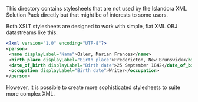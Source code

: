 This directory contains stylesheets that are not used by the Islandora XML Solution Pack directly but that might be of interests to some users.

Both XSLT stylesheets are designed to work with simple, flat XML OBJ datastreams like this:

```xml
<?xml version="1.0" encoding="UTF-8"?>
<person>
 <name displayLabel="Name">Osler, Marian Frances</name>
 <birth_place displayLabel="Birth place">Fredericton, New Brunswick</birth_place>
 <date_of_birth displayLabel="Birth date">25 September 1842</date_of_birth>
 <occupation displayLabel="Birth date">Writer</occupation>
</person>
```

However, it is possible to create more sophisticated stylesheets to suite more complex XML.
